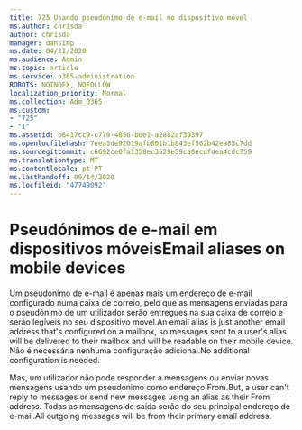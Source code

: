 ```yaml
---
title: 725 Usando pseudónimo de e-mail no dispositivo móvel
ms.author: chrisda
author: chrisda
manager: dansimp
ms.date: 04/21/2020
ms.audience: Admin
ms.topic: article
ms.service: o365-administration
ROBOTS: NOINDEX, NOFOLLOW
localization_priority: Normal
ms.collection: Adm_O365
ms.custom:
- "725"
- "1"
ms.assetid: b6417cc9-c779-4856-b0e1-a2882af39397
ms.openlocfilehash: 7eea3de92019afb801b1b843ef562b42ea85c7dd
ms.sourcegitcommit: c6692ce0fa1358ec3529e59ca0ecdfdea4cdc759
ms.translationtype: MT
ms.contentlocale: pt-PT
ms.lasthandoff: 09/14/2020
ms.locfileid: "47749092"
---
```

# <a name="email-aliases-on-mobile-devices"></a><span data-ttu-id="3ded0-102">Pseudónimos de e-mail em dispositivos móveis</span><span class="sxs-lookup"><span data-stu-id="3ded0-102">Email aliases on mobile devices</span></span>

<span data-ttu-id="3ded0-103">Um pseudónimo de e-mail é apenas mais um endereço de e-mail configurado numa caixa de correio, pelo que as mensagens enviadas para o pseudónimo de um utilizador serão entregues na sua caixa de correio e serão legíveis no seu dispositivo móvel.</span><span class="sxs-lookup"><span data-stu-id="3ded0-103">An email alias is just another email address that's configured on a mailbox, so messages sent to a user's alias will be delivered to their mailbox and will be readable on their mobile device.</span></span> <span data-ttu-id="3ded0-104">Não é necessária nenhuma configuração adicional.</span><span class="sxs-lookup"><span data-stu-id="3ded0-104">No additional configuration is needed.</span></span>

<span data-ttu-id="3ded0-105">Mas, um utilizador não pode responder a mensagens ou enviar novas mensagens usando um pseudónimo como endereço From.</span><span class="sxs-lookup"><span data-stu-id="3ded0-105">But, a user can't reply to messages or send new messages using an alias as their From address.</span></span> <span data-ttu-id="3ded0-106">Todas as mensagens de saída serão do seu principal endereço de e-mail.</span><span class="sxs-lookup"><span data-stu-id="3ded0-106">All outgoing messages will be from their primary email address.</span></span>
